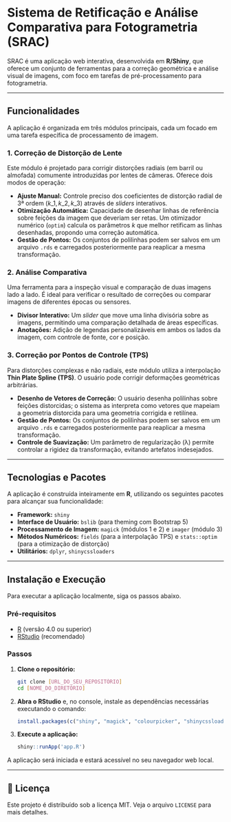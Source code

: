 # Sistema de Retificação e Análise Comparativa para Fotogrametria (SRAC)

SRAC é uma aplicação web interativa, desenvolvida em **R/Shiny**, que oferece um conjunto de ferramentas para a correção geométrica e análise visual de imagens, com foco em tarefas de pré-processamento para fotogrametria.

-----

## Funcionalidades

A aplicação é organizada em três módulos principais, cada um focado em uma tarefa específica de processamento de imagem.

### 1\. Correção de Distorção de Lente

Este módulo é projetado para corrigir distorções radiais (em barril ou almofada) comumente introduzidas por lentes de câmeras. Oferece dois modos de operação:

  * **Ajuste Manual:** Controle preciso dos coeficientes de distorção radial de 3ª ordem ($k\_1, k\_2, k\_3$) através de *sliders* interativos.
  * **Otimização Automática:** Capacidade de desenhar linhas de referência sobre feições da imagem que deveriam ser retas. Um otimizador numérico (`optim`) calcula os parâmetros $k$ que melhor retificam as linhas desenhadas, propondo uma correção automática.
  * **Gestão de Pontos:** Os conjuntos de polilinhas podem ser salvos em um arquivo `.rds` e carregados posteriormente para reaplicar a mesma transformação.

### 2\. Análise Comparativa

Uma ferramenta para a inspeção visual e comparação de duas imagens lado a lado. É ideal para verificar o resultado de correções ou comparar imagens de diferentes épocas ou sensores.

  * **Divisor Interativo:** Um *slider* que move uma linha divisória sobre as imagens, permitindo uma comparação detalhada de áreas específicas.
  * **Anotações:** Adição de legendas personalizáveis em ambos os lados da imagem, com controle de fonte, cor e posição.

### 3\. Correção por Pontos de Controle (TPS)

Para distorções complexas e não radiais, este módulo utiliza a interpolação **Thin Plate Spline (TPS)**. O usuário pode corrigir deformações geométricas arbitrárias.

  * **Desenho de Vetores de Correção:** O usuário desenha polilinhas sobre feições distorcidas; o sistema as interpreta como vetores que mapeiam a geometria distorcida para uma geometria corrigida e retilínea.
  * **Gestão de Pontos:** Os conjuntos de polilinhas podem ser salvos em um arquivo `.rds` e carregados posteriormente para reaplicar a mesma transformação.
  * **Controle de Suavização:** Um parâmetro de regularização (λ) permite controlar a rigidez da transformação, evitando artefatos indesejados.

-----

## Tecnologias e Pacotes

A aplicação é construída inteiramente em **R**, utilizando os seguintes pacotes para alcançar sua funcionalidade:

  * **Framework:** `shiny`
  * **Interface de Usuário:** `bslib` (para theming com Bootstrap 5)
  * **Processamento de Imagem:** `magick` (módulos 1 e 2) e `imager` (módulo 3)
  * **Métodos Numéricos:** `fields` (para a interpolação TPS) e `stats::optim` (para a otimização de distorção)
  * **Utilitários:** `dplyr`, `shinycssloaders`

-----

## Instalação e Execução

Para executar a aplicação localmente, siga os passos abaixo.

### Pré-requisitos

  * [R](https://cran.r-project.org/) (versão 4.0 ou superior)
  * [RStudio](https://posit.co/download/rstudio-desktop/) (recomendado)

### Passos

1.  **Clone o repositório:**

    ```bash
    git clone [URL_DO_SEU_REPOSITÓRIO]
    cd [NOME_DO_DIRETÓRIO]
    ```

2.  **Abra o RStudio** e, no console, instale as dependências necessárias executando o comando:

    ```r
    install.packages(c("shiny", "magick", "colourpicker", "shinycssloaders", "bslib", "imager", "dplyr", "fields"))
    ```

3.  **Execute a aplicação:**

    ```r
    shiny::runApp('app.R')
    ```

A aplicação será iniciada e estará acessível no seu navegador web local.

-----

## 📄 Licença

Este projeto é distribuído sob a licença MIT. Veja o arquivo `LICENSE` para mais detalhes.
